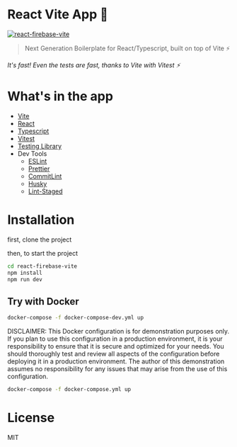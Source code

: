 # React Vite App 🌋

[![react-firebase-vite](https://i.ibb.co/LZbhV0h/chrome-capture-2023-4-5-MConverter-eu.webp)](https://github.com/codenuru/react-firebase-vite)
> Next Generation Boilerplate for React/Typescript, built on top of Vite ⚡️

_It's fast! Even the tests are fast, thanks to Vite with Vitest ⚡️_

# What's in the app

- [Vite](https://vitejs.dev/)
- [React](https://reactjs.org/)
- [Typescript](https://www.typescriptlang.org/)
- [Vitest](https://vitest.dev/)
- [Testing Library](https://testing-library.com/)
- Dev Tools
  - [ESLint](https://eslint.org/)
  - [Prettier](https://prettier.io/)
  - [CommitLint](https://commitlint.js.org/#/)
  - [Husky](https://typicode.github.io/husky/#/)
  - [Lint-Staged](https://github.com/okonet/lint-staged)

# Installation

first, clone the project

then, to start the project

```Bash
cd react-firebase-vite
npm install
npm run dev
```

## Try with Docker

```bash
docker-compose -f docker-compose-dev.yml up
```

DISCLAIMER: This Docker configuration is for demonstration purposes only. If you plan to use this configuration in a production environment, it is your responsibility to ensure that it is secure and optimized for your needs. You should thoroughly test and review all aspects of the configuration before deploying it in a production environment. The author of this demonstration assumes no responsibility for any issues that may arise from the use of this configuration.

```bash
docker-compose -f docker-compose.yml up
```

# License

MIT

